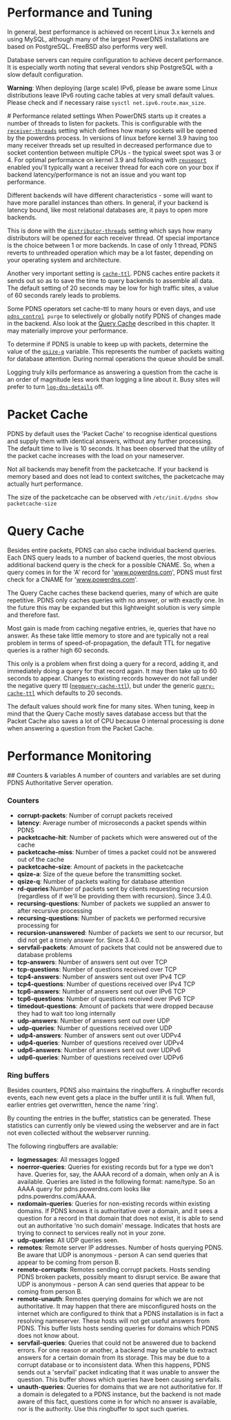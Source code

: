 # Performance and Tuning
In general, best performance is achieved on recent Linux 3.x kernels and using MySQL, although many of the largest PowerDNS installations are based on PostgreSQL. FreeBSD also performs very well.

Database servers can require configuration to achieve decent performance. It is especially worth noting that several vendors ship PostgreSQL with a slow default configuration.

**Warning**: When deploying (large scale) IPv6, please be aware some Linux distributions leave IPv6 routing cache tables at very small default values. Please check and if necessary raise `sysctl net.ipv6.route.max_size`.

# Performance related settings
When PowerDNS starts up it creates a number of threads to listen for packets. This is configurable with the [`receiver-threads`](settings.md#receiver-threads) setting which defines how many sockets will be opened by the powerdns process. In versions of linux before kernel 3.9 having too many receiver threads set up resulted in decreased performance due to socket contention between multiple CPUs - the typical sweet spot was 3 or 4. For optimal performance on kernel 3.9 and following with [`reuseport`](settings.md#reuseport) enabled you'll typically want a receiver thread for each core on your box if backend latency/performance is not an issue and you want top performance.

Different backends will have different characteristics - some will want to have more parallel instances than others. In general, if your backend is latency bound, like most relational databases are, it pays to open more backends.

This is done with the [`distributor-threads`](settings.md#distributor-threads) setting which says how many distributors will be opened for each receiver thread. Of special importance is the choice between 1 or more backends. In case of only 1 thread, PDNS reverts to unthreaded operation which may be a lot faster, depending on your operating system and architecture.

Another very important setting is [`cache-ttl`](settings.md#cache-ttl). PDNS caches entire packets it sends out so as to save the time to query backends to assemble all data. The default setting of 20 seconds may be low for high traffic sites, a value of 60 seconds rarely leads to problems.

Some PDNS operators set cache-ttl to many hours or even days, and use [`pdns_control`](internals.md#pdns_control)` purge` to selectively or globally notify PDNS of changes made in the backend. Also look at the [Query Cache](#query-cache) described in this chapter. It may materially improve your performance.

To determine if PDNS is unable to keep up with packets, determine the value of the [`qsize-q`](../common/logging.md#counters) variable. This represents the number of packets waiting for database attention. During normal operations the queue should be small.

Logging truly kills performance as answering a question from the cache is an order of magnitude less work than logging a line about it. Busy sites will prefer to turn [`log-dns-details`](settings.md#log-dns-details) off.

# Packet Cache
PDNS by default uses the 'Packet Cache' to recognise identical questions and supply them with identical answers, without any further processing. The default time to live is 10 seconds. It has been observed that the utility of the packet cache increases with the load on your nameserver.

Not all backends may benefit from the packetcache. If your backend is memory based and does not lead to context switches, the packetcache may actually hurt performance.

The size of the packetcache can be observed with `/etc/init.d/pdns show packetcache-size`

# Query Cache
Besides entire packets, PDNS can also cache individual backend queries. Each DNS query leads to a number of backend queries, the most obvious additional backend query is the check for a possible CNAME. So, when a query comes in for the 'A' record for 'www.powerdns.com', PDNS must first check for a CNAME for 'www.powerdns.com'.

The Query Cache caches these backend queries, many of which are quite repetitive. PDNS only caches queries with no answer, or with exactly one. In the future this may be expanded but this lightweight solution is very simple and therefore fast.

Most gain is made from caching negative entries, ie, queries that have no answer. As these take little memory to store and are typically not a real problem in terms of speed-of-propagation, the default TTL for negative queries is a rather high 60 seconds.

This only is a problem when first doing a query for a record, adding it, and immediately doing a query for that record again. It may then take up to 60 seconds to appear. Changes to existing records however do not fall under the negative query ttl ([`negquery-cache-ttl`](settings.md#negquery-cache-ttl)), but under the generic [`query-cache-ttl`](settings.md#query-cache-ttl) which defaults to 20 seconds.

The default values should work fine for many sites. When tuning, keep in mind that the Query Cache mostly saves database access but that the Packet Cache also saves a lot of CPU because 0 internal processing is done when answering a question from the Packet Cache.

# Performance Monitoring
## Counters & variables
A number of counters and variables are set during PDNS Authoritative Server operation.

### Counters
* **corrupt-packets**: Number of corrupt packets received
* **latency**: Average number of microseconds a packet spends within PDNS
* **packetcache-hit**: Number of packets which were answered out of the cache
* **packetcache-miss**: Number of times a packet could not be answered out of the cache
* **packetcache-size**: Amount of packets in the packetcache
* **qsize-a**: Size of the queue before the transmitting socket.
* **qsize-q**: Number of packets waiting for database attention
* **rd-queries**:Number of packets sent by clients requesting recursion (regardless of if we'll be providing them with recursion). Since 3.4.0.
* **recursing-questions**: Number of packets we supplied an answer to after recursive processing
* **recursing-questions**: Number of packets we performed recursive processing for
* **recursion-unanswered**: Number of packets we sent to our recursor, but did not get a timely answer for. Since 3.4.0.
* **servfail-packets**: Amount of packets that could not be answered due to database problems
* **tcp-answers**: Number of answers sent out over TCP
* **tcp-questions**: Number of questions received over TCP
* **tcp4-answers**: Number of answers sent out over IPv4 TCP 
* **tcp4-questions**: Number of questions received over IPv4 TCP
* **tcp6-answers**: Number of answers sent out over IPv6 TCP 
* **tcp6-questions**: Number of questions received over IPv6 TCP
* **timedout-questions**: Amount of packets that were dropped because they had to wait too long internally
* **udp-answers**: Number of answers sent out over UDP
* **udp-queries**: Number of questions received over UDP
* **udp4-answers**: Number of answers sent out over UDPv4
* **udp4-queries**: Number of questions received over UDPv4
* **udp6-answers**: Number of answers sent out over UDPv6
* **udp6-queries**: Number of questions received over UDPv6

### Ring buffers
Besides counters, PDNS also maintains the ringbuffers. A ringbuffer records events, each new event gets a place in the buffer until it is full. When full, earlier entries get overwritten, hence the name 'ring'.

By counting the entries in the buffer, statistics can be generated. These statistics can currently only be viewed using the webserver and are in fact not even collected without the webserver running.

The following ringbuffers are available:

* **logmessages**: All messages logged
* **noerror-queries**: Queries for existing records but for a type we don't have.
Queries for, say, the AAAA record of a domain, when only an A is available. Queries are listed in the following format: name/type. So an AAAA query for pdns.powerdns.com looks like pdns.powerdns.com/AAAA.
* **nxdomain-queries**: Queries for non-existing records within existing domains.
If PDNS knows it is authoritative over a domain, and it sees a question for a record in that domain that does not exist, it is able to send out an authoritative 'no such domain' message. Indicates that hosts are trying to connect to services really not in your zone.
* **udp-queries**: All UDP queries seen.
* **remotes**: Remote server IP addresses.
Number of hosts querying PDNS. Be aware that UDP is anonymous - person A can send queries that appear to be coming from person B.
* **remote-corrupts**: Remotes sending corrupt packets.
Hosts sending PDNS broken packets, possibly meant to disrupt service. Be aware that UDP is anonymous - person A can send queries that appear to be coming from person B.
* **remote-unauth**: Remotes querying domains for which we are not authoritative.
It may happen that there are misconfigured hosts on the internet which are configured to think that a PDNS installation is in fact a resolving nameserver. These hosts will not get useful answers from PDNS. This buffer lists hosts sending queries for domains which PDNS does not know about.
* **servfail-queries**: Queries that could not be answered due to backend errors.
For one reason or another, a backend may be unable to extract answers for a certain domain from its storage. This may be due to a corrupt database or to inconsistent data. When this happens, PDNS sends out a 'servfail' packet indicating that it was unable to answer the question. This buffer shows which queries have been causing servfails.
* **unauth-queries**: Queries for domains that we are not authoritative for.
If a domain is delegated to a PDNS instance, but the backend is not made aware of this fact, questions come in for which no answer is available, nor is the authority. Use this ringbuffer to spot such queries.
